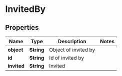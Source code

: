 
# InvitedBy

## Properties
Name | Type | Description | Notes
------------ | ------------- | ------------- | -------------
**object** | **String** | Object of invited by | 
**id** | **String** | Id of invited by | 
**invited** | **String** | Invited | 



